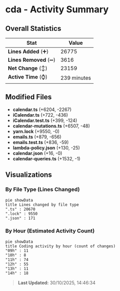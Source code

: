 # cda - Activity Summary 

## Overall Statistics

| Stat                   | Value                                                             |
| ---------------------- | ----------------------------------------------------------------- |
| **Lines Added** (➕)   | 26775                                          |
| **Lines Removed** (➖) | 3616                                        |
| **Net Change** (↕)    | 23159                |
| **Active Time** (⌚)   | 239 minutes |


## Modified Files
- **calendar.ts** (+6204, -2267)
- **iCalendar.ts** (+722, -436)
- **iCalendar.test.ts** (+399, -124)
- **calendar-mutations.ts** (+6507, -48)
- **yarn.lock** (+9550, -0)
- **emails.ts** (+879, -656)
- **emails.test.ts** (+836, -59)
- **lambda-policy.json** (+130, -25)
- **calendar.json** (+16, -0)
- **calendar-queries.ts** (+1532, -1)

## Visualizations

### By File Type (Lines Changed)

```mermaid
pie showData
title Lines changed by file type
".ts" : 20670
".lock" : 9550
".json" : 171
```

### By Hour (Estimated Activity Count)

```mermaid
pie showData
title Coding activity by hour (count of changes)
"09h" : 11
"10h" : 8
"11h" : 74
"12h" : 55
"13h" : 11
"14h" : 18
```


> **Last Updated:** 30/10/2025, 14:46:34